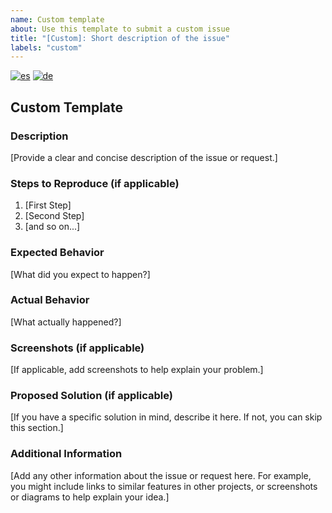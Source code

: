 ```yaml
---
name: Custom template
about: Use this template to submit a custom issue
title: "[Custom]: Short description of the issue"
labels: "custom"
---
```


<!--
Multi-language custom support
-->

<!-- [![en](https://img.shields.io/badge/lang-en-red.svg)](custom.md) -->
[![es](https://img.shields.io/badge/lang-es-yellow.svg)](custom.es.md)
[![de](https://img.shields.io/badge/lang-de-black.svg)](custom.de.md)

## Custom Template

### Description

[Provide a clear and concise description of the issue or request.]

### Steps to Reproduce (if applicable)

1. [First Step]
2. [Second Step]
3. [and so on...]

### Expected Behavior

[What did you expect to happen?]

### Actual Behavior

[What actually happened?]

### Screenshots (if applicable)

[If applicable, add screenshots to help explain your problem.]

### Proposed Solution (if applicable)

[If you have a specific solution in mind, describe it here. If not, you can skip this section.]

### Additional Information

[Add any other information about the issue or request here. For example, you might include links to similar features in other projects, or screenshots or diagrams to help explain your idea.]

